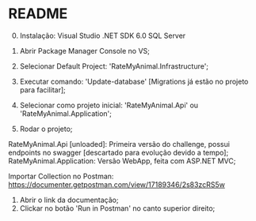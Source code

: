 # README

0. Instalação:
Visual Studio
.NET SDK 6.0
SQL Server

1. Abrir Package Manager Console no VS;
2. Selecionar Default Project: 'RateMyAnimal.Infrastructure';
3. Executar comando: 'Update-database' [Migrations já estão no projeto para facilitar];
4. Selecionar como projeto inicial: 'RateMyAnimal.Api' ou 'RateMyAnimal.Application';
5. Rodar o projeto;

RateMyAnimal.Api [unloaded]: Primeira versão do challenge, possui endpoints no swagger [descartado para evolução devido a tempo];
RateMyAnimal.Application: Versão WebApp, feita com ASP.NET MVC;


Importar Collection no Postman: https://documenter.getpostman.com/view/17189346/2s83zcRS5w
1. Abrir o link da documentação;
2. Clickar no botão 'Run in Postman' no canto superior direito;
